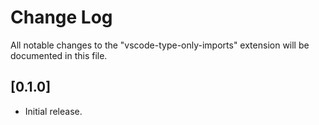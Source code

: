# Change Log

All notable changes to the "vscode-type-only-imports" extension will be documented in this file.

## [0.1.0]

- Initial release.
